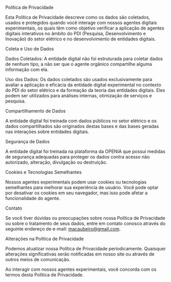 Política de Privacidade

Esta Política de Privacidade descreve como os dados são coletados, usados e protegidos quando você interage com nossos agentes digitais experimentais, os quais têm como objetivo verificar a aplicação de agentes digitais interativos no âmbito do PDI (Pesquisa, Desenvolvimento e Inovação) do setor elétrico e no desenvolvimento de entidades digitais.

Coleta e Uso de Dados

Dados Coletados: A entidade digital não foi estruturada para coletar dados de nenhum tipo, a não ser que o agente orgânico compartilhe alguma informação com ela. 

Uso dos Dados: Os dados coletados são usados exclusivamente para avaliar a aplicação e eficácia da entidade digital experimental no contexto do PDI do setor elétrico e da formação da teoria das entidades digitais. Eles podem ser utilizados para análises internas, otimização de serviços e pesquisa.

Compartilhamento de Dados

A entidade digital foi treinada com dados públicos no setor elétrico e os dados compartilhados são originados destas bases e das bases geradas nas interações sobre entidades digitais. 

Segurança de Dados

A entidade digital foi treinada na plataforma da OPENIA que possui medidas de segurança adequadas para proteger os dados contra acesso não autorizado, alteração, divulgação ou destruição.

Cookies e Tecnologias Semelhantes

Nossos agentes experimentais podem usar cookies ou tecnologias semelhantes para melhorar sua experiência de usuário. Você pode optar por desativar os cookies em seu navegador, mas isso pode afetar a funcionalidade do agente.

Contato 

Se você tiver dúvidas ou preocupações sobre nossa Política de Privacidade ou sobre o tratamento de seus dados, entre em contato conosco através do seguinte endereço de e-mail: macaubeiro@gmail.com.

Alterações na Política de Privacidade

Podemos atualizar nossa Política de Privacidade periodicamente. Quaisquer alterações significativas serão notificadas em nosso site ou através de outros meios de comunicação.

Ao interagir com nossos agentes experimentais, você concorda com os termos desta Política de Privacidade.
